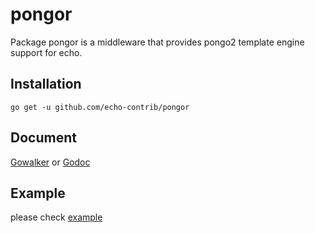 # pongor

Package pongor is a middleware that provides pongo2 template engine support for echo. 

## Installation

```
go get -u github.com/echo-contrib/pongor
```

## Document

[Gowalker](https://gowalker.org/github.com/echo-contrib/pongor) or [Godoc](https://godoc.org/github.com/echo-contrib/pongor)

## Example

please check [example](https://github.com/echo-contrib/pongor/tree/master/example)
